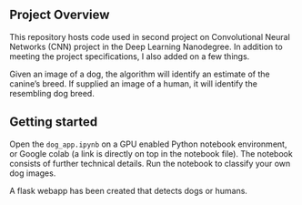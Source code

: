 ## Project Overview

This repository hosts code used in second project on Convolutional Neural Networks (CNN) project in the Deep Learning Nanodegree. In addition to meeting the project specifications, I also added on a few things. 

Given an image of a dog, the algorithm will identify an estimate of the canine’s breed.  If supplied an image of a human, it will identify the resembling dog breed.  

## Getting started
Open the `dog_app.ipynb` on a GPU enabled Python notebook environment, or Google colab (a link is directly on top in the notebook file). The notebook consists of further technical details. Run the notebook to classify your own dog images.

A flask webapp has been created that detects dogs or humans.
